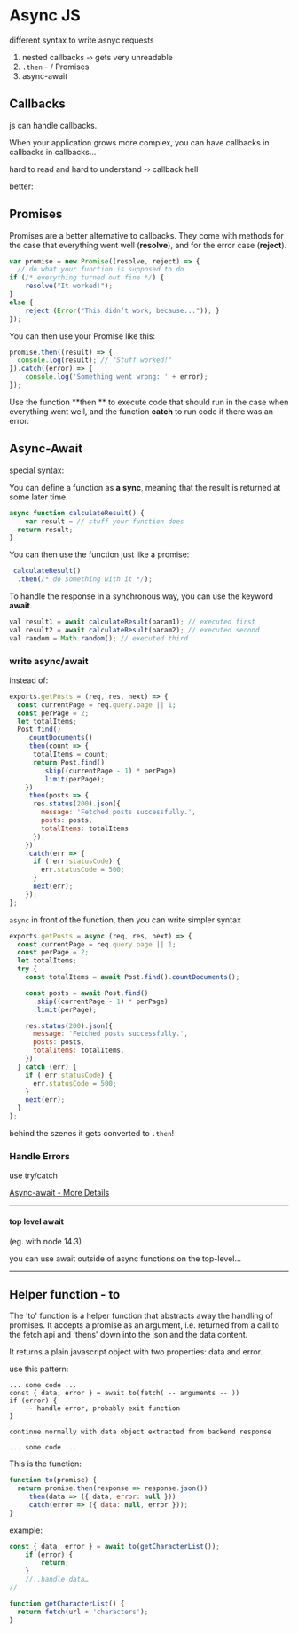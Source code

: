 # Async JS

different syntax to write asnyc requests

1. nested callbacks -› gets very unreadable
2. `.then` - / Promises
3. async-await

## Callbacks

js can handle callbacks.

When your application grows more complex, you can have callbacks in callbacks in callbacks...

hard to read and hard to understand -›  callback hell

better:

## Promises

Promises are a better alternative to callbacks. They come with methods for the case that everything went well (**resolve**), and for the error case (**reject**).

```js
var promise = new Promise((resolve, reject) => { 
  // do what your function is supposed to do
if (/* everything turned out fine */) { 
	resolve("It worked!");
}
else {
	reject (Error("This didn’t work, because...")); }
});
```

You can then use your Promise like this:

```js
promise.then((result) => { 
  console.log(result); // "Stuff worked!"
}).catch((error) => {
	console.log('Something went wrong: ' + error);
});
```

Use the function **then ** to execute code that should run in the case when everything went well, and the function **catch** to run code if there was an error.

## Async-Await

special syntax:

You can define a function as **a** **sync**, meaning that the result is returned at some later time.

```js
async function calculateResult() {
	var result = // stuff your function does 
  return result;
}
```

You can then use the function just like a promise:

```js
 calculateResult()
  .then(/* do something with it */);
```

To handle the response in a synchronous way, you can use the keyword **await**.

```js
val result1 = await calculateResult(param1); // executed first 
val result2 = await calculateResult(param2); // executed second 
val random = Math.random(); // executed third
```



### write async/await

instead of:

```js
exports.getPosts = (req, res, next) => {
  const currentPage = req.query.page || 1;
  const perPage = 2;
  let totalItems;
  Post.find()
    .countDocuments()
    .then(count => {
      totalItems = count;
      return Post.find()
        .skip((currentPage - 1) * perPage)
        .limit(perPage);
    })
    .then(posts => {
      res.status(200).json({
        message: 'Fetched posts successfully.',
        posts: posts,
        totalItems: totalItems
      });
    })
    .catch(err => {
      if (!err.statusCode) {
        err.statusCode = 500;
      }
      next(err);
    });
};
```

`async` in front of the function, then you can write simpler syntax

```js
exports.getPosts = async (req, res, next) => {
  const currentPage = req.query.page || 1;
  const perPage = 2;
  let totalItems;
  try {
    const totalItems = await Post.find().countDocuments();

    const posts = await Post.find()
      .skip((currentPage - 1) * perPage)
      .limit(perPage);

    res.status(200).json({
      message: 'Fetched posts successfully.',
      posts: posts,
      totalItems: totalItems,
    });
  } catch (err) {
    if (!err.statusCode) {
      err.statusCode = 500;
    }
    next(err);
  }
};
```

behind the szenes it gets converted to `.then`!

### Handle Errors

use try/catch



[Async-await - More Details](https://developer.mozilla.org/en-US/docs/Web/JavaScript/Reference/Statements/async_function)

------

#### top level await 

(eg. with node 14.3)

you can use await outside of async functions on the top-level…

------

## Helper function - to

The 'to' function is a helper function that abstracts away the handling of promises. 
It accepts a promise as an argument, i.e. returned from a call to the fetch api 
and 'thens' down into the json and the data content.

It returns a plain javascript object with two properties: data and error.

use this pattern:

```
... some code ...
const { data, error } = await to(fetch( -- arguments -- ))
if (error) {
    -- handle error, probably exit function
}

continue normally with data object extracted from backend response

... some code ...
```

This is the function:

```js
function to(promise) {
  return promise.then(response => response.json())
    .then(data => ({ data, error: null }))
    .catch(error => ({ data: null, error }));
}
```

example:

```js
const { data, error } = await to(getCharacterList());
	if (error) {
		return;
	}
	//..handle data…
//

function getCharacterList() {
  return fetch(url + 'characters');
}
```

